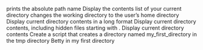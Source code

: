 prints the absolute path name
Display the contents list of your current directory
changes the working directory to the user’s home directory
Display current directory contents in a long format
Display current directory contents, including hidden files starting with .
Display current directory contents
Create a script that creates a directory named my_first_directory in the tmp directory
Betty in my first directory
